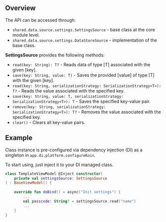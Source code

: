 ## Overview

The API can be accessed through:
- `shared.data.source.settings.SettingsSource` - base class at the core module level.
- `shared.data.source.settings.DataStoreSource` - implementation of the base class.

**SettingsSource** provides the following methods:

- `read(key: String): T?` - Reads data of type [T] associated with the given [key].
- `save(key: String, value: T)` - Saves the provided [value] of type [T] with the given [key].
- `read(key: String, serializationStrategy: SerializationStrategy<T>): T?` - Reads the value associated with the specified key.
- `save(key: String, value: T, serializationStrategy: SerializationStrategy<T>): T` - Saves the specified key-value pair.
- `remove(key: String, serializationStrategy: SerializationStrategy<T>): T?` - Removes the value associated with the specified key.
- `clear()` - Clears all key-value pairs.

## Example

Class instance is pre-configured via dependency injection (DI) as a singleton in `app.di.platform.configureKoin`.

To start using, just inject it to your DI managed class.

```kotlin
class TemplateViewModel @Inject constructor(
    private val settingsSource: SettingsSource
) : BaseViewModel() {
    
    override fun doBind() = async("Init settings") {
        ...
        val passcode: String? = settingsSource.read("name")
        ...
    }
}
```